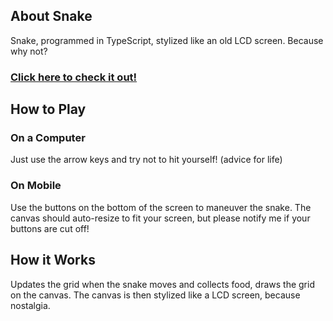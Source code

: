 ## About Snake
Snake, programmed in TypeScript, stylized like an old LCD screen. Because why not?
### [Click here to check it out!](http://apps.introcs.com/idrees/snake/snake)

## How to Play
### On a Computer
Just use the arrow keys and try not to hit yourself! (advice for life)

### On Mobile
Use the buttons on the bottom of the screen to maneuver the snake. The canvas should auto-resize to fit your screen, but please notify me if your buttons are cut off!

## How it Works
Updates the grid when the snake moves and collects food, draws the grid on the canvas. The canvas is then stylized like a LCD screen, because nostalgia.
